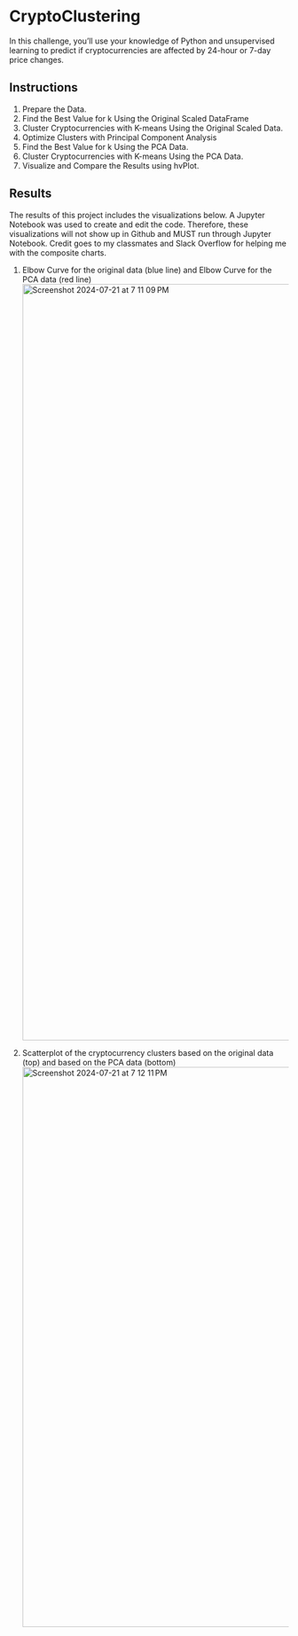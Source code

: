 # CryptoClustering
In this challenge, you’ll use your knowledge of Python and unsupervised learning to predict if cryptocurrencies are affected by 24-hour or 7-day price changes.


## Instructions
1. Prepare the Data.
2. Find the Best Value for k Using the Original Scaled DataFrame
3. Cluster Cryptocurrencies with K-means Using the Original Scaled Data.
4. Optimize Clusters with Principal Component Analysis
5. Find the Best Value for k Using the PCA Data.
6. Cluster Cryptocurrencies with K-means Using the PCA Data.
7. Visualize and Compare the Results using hvPlot. 

## Results
The results of this project includes the visualizations below. A Jupyter Notebook was used to create and edit the code. Therefore, these visualizations will not show up in Github and MUST run through Jupyter Notebook. Credit goes to my classmates and Slack Overflow for helping me with the composite charts.  

1. Elbow Curve for the original data (blue line) and Elbow Curve for the PCA data (red line)
   <img width="1364" alt="Screenshot 2024-07-21 at 7 11 09 PM" src="https://github.com/user-attachments/assets/7387b3ee-eb01-4b52-873d-4b0879607ca3">

2. Scatterplot of the cryptocurrency clusters based on the original data (top) and based on the PCA data (bottom)
   <img width="1010" alt="Screenshot 2024-07-21 at 7 12 11 PM" src="https://github.com/user-attachments/assets/dd98e255-c155-40b9-a56e-0a228ddc5480">




